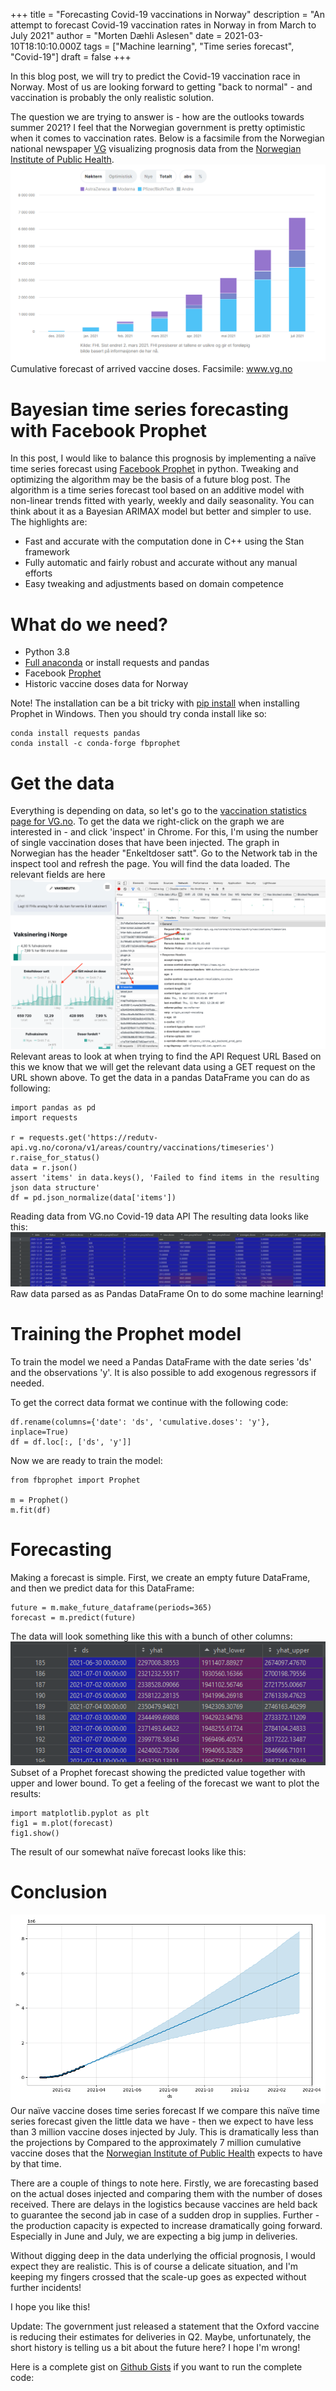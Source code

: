 +++
title = "Forecasting Covid-19 vaccinations in Norway"
description = "An attempt to forecast Covid-19 vaccination rates in Norway in from March to July 2021"
author = "Morten Dæhli Aslesen"
date = 2021-03-10T18:10:10.000Z
tags = ["Machine learning", "Time series forecast", "Covid-19"]
draft = false
+++

In this blog post, we will try to predict the Covid-19 vaccination race in Norway. Most of us are looking forward to getting "back to normal" - and vaccination is probably the only realistic solution.

The question we are trying to answer is - how are the outlooks towards summer 2021? I feel that the Norwegian government is pretty optimistic when it comes to vaccination rates. Below is a facsimile from the Norwegian national newspaper [VG](https://www.vg.no) visualizing prognosis data from the [Norwegian Institute of Public Health](https://www.fhi.no).
![Cumulative forecast FHI vaccines Norway Covid-19 neutral](/images/2021/03/FHI-vaccine-prognosis.png)Cumulative forecast of arrived vaccine doses. Facsimile: www.vg.no
# Bayesian time series forecasting with Facebook Prophet

In this post, I would like to balance this prognosis by implementing a naïve time series forecast using [Facebook Prophet](https://facebook.github.io/prophet/) in python. Tweaking and optimizing the algorithm may be the basis of a future blog post. The algorithm is a time series forecast tool based on an additive model with non-linear trends fitted with yearly, weekly and daily seasonality. You can think about it as a Bayesian ARIMAX model but better and simpler to use. The highlights are:

- Fast and accurate with the computation done in C++ using the Stan framework
- Fully automatic and fairly robust and accurate without any manual efforts
- Easy tweaking and adjustments based on domain competence

# What do we need?

- Python 3.8
- [Full anaconda](https://docs.anaconda.com/anaconda/install/) or install requests and pandas
- Facebook [Prophet](https://facebook.github.io/prophet/docs/installation.html)
- Historic vaccine doses data for Norway

Note! The installation can be a bit tricky with [pip install](https://pip.pypa.io/en/stable/user_guide/) when installing Prophet in Windows. Then you should try conda install like so:

    conda install requests pandas
    conda install -c conda-forge fbprophet
    

# Get the data

Everything is depending on data, so let's go to the [vaccination statistics page for VG.no](https://www.vg.no/spesial/corona/vaksinering/norge/). To get the data we right-click on the graph we are interested in - and click 'inspect' in Chrome. For this, I'm using the number of single vaccination doses that have been injected. The graph in Norwegian has the header "Enkeltdoser satt". Go to the Network tab in the inspect tool and refresh the page. You will find the data loaded. The relevant fields are here
![API requests python scraping website machine learning](/images/2021/03/Skjermbilde-2021-03-11-kl.-20.43.35.png)Relevant areas to look at when trying to find the API Request URL
Based on this we know that we will get the relevant data using a GET request on the URL shown above. To get the data in a pandas DataFrame you can do as following:

    import pandas as pd
    import requests
    
    r = requests.get('https://redutv-api.vg.no/corona/v1/areas/country/vaccinations/timeseries')
    r.raise_for_status()
    data = r.json()
    assert 'items' in data.keys(), 'Failed to find items in the resulting json data structure'
    df = pd.json_normalize(data['items'])

Reading data from VG.no Covid-19 data API
The resulting data looks like this:
![Raw data vaccines Covid-19 Norway historic](/images/2021/03/raw-data.png)Raw data parsed as as Pandas DataFrame
On to do some machine learning!

# Training the Prophet model

To train the model we need a Pandas DataFrame with the date series 'ds' and the observations 'y'. It is also possible to add exogenous regressors if needed.

To get the correct data format we continue with the following code:

    df.rename(columns={'date': 'ds', 'cumulative.doses': 'y'}, inplace=True)
    df = df.loc[:, ['ds', 'y']]

Now we are ready to train the model:

    from fbprophet import Prophet
    
    m = Prophet()
    m.fit(df)

# Forecasting

Making a forecast is simple. First, we create an empty future DataFrame, and then we predict data for this DataFrame:

    future = m.make_future_dataframe(periods=365)
    forecast = m.predict(future)

The data will look something like this with a bunch of other columns:
![FBProphet Prophet time series forecast tabular NorwayCovid-19 vaccines](/images/2021/03/df_forecast-tail.png)Subset of a Prophet forecast showing the predicted value together with upper and lower bound.
To get a feeling of the forecast we want to plot the results:

    import matplotlib.pyplot as plt
    fig1 = m.plot(forecast)
    fig1.show()

The result of our somewhat naïve forecast looks like this:

# Conclusion
![FBProphet Prophet time series forecast vaccines covid-19 ARIMA Norway](/images/2021/03/naive_forecast_vaccines.png)Our naïve vaccine doses time series forecast
If we compare this naïve time series forecast given the little data we have - then we expect to have less than 3 million vaccine doses injected by July. This is dramatically less than the projections by Compared to the approximately 7 million cumulative vaccine doses that the [Norwegian Institute of Public Health](https://www.fhi.no) expects to have by that time.

There are a couple of things to note here. Firstly, we are forecasting based on the actual doses injected and comparing them with the number of doses received. There are delays in the logistics because vaccines are held back to guarantee the second jab in case of a sudden drop in supplies. Further - the production capacity is expected to increase dramatically going forward. Especially in June and July, we are expecting a big jump in deliveries.

Without digging deep in the data underlying the official prognosis, I would expect they are realistic. This is of course a delicate situation, and I'm keeping my fingers crossed that the scale-up goes as expected without further incidents!

I hope you like this!

Update: The government just released a statement that the Oxford vaccine is reducing their estimates for deliveries in Q2. Maybe, unfortunately, the short history is telling us a bit about the future here? I hope I'm wrong!

Here is a complete gist on [Github Gists](https://gist.github.com/mortendaehli) if you want to run the complete code:
